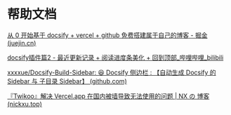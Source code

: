 # 帮助文档

[从 0 开始基于 docsify + vercel + github 免费搭建属于自己的博客 - 掘金 (juejin.cn)](https://juejin.cn/post/6951789326782955534)

[docsify插件篇2 - 最近更新记录 + 阅读进度条美化 + 回到顶部_哔哩哔哩_bilibili](https://www.bilibili.com/video/BV1Ps4y1t7i8/?spm_id_from=333.788&vd_source=ac53754f6533097757863a1d248f5406)

[xxxxue/Docsify-Build-Sidebar: 😆 Docsify 侧边栏 : 【自动生成 Docsify 的 Sidebar 与 子目录 Sidebar】 (github.com)](https://github.com/xxxxue/Docsify-Build-Sidebar)

[『Twikoo』解决 Vercel.app 在国内被墙导致无法使用的问题 | NX の 博客 (nickxu.top)](https://www.nickxu.top/2022/09/11/『Twikoo』解决-Vercel-app-在国内被墙导致无法使用的问题/)
